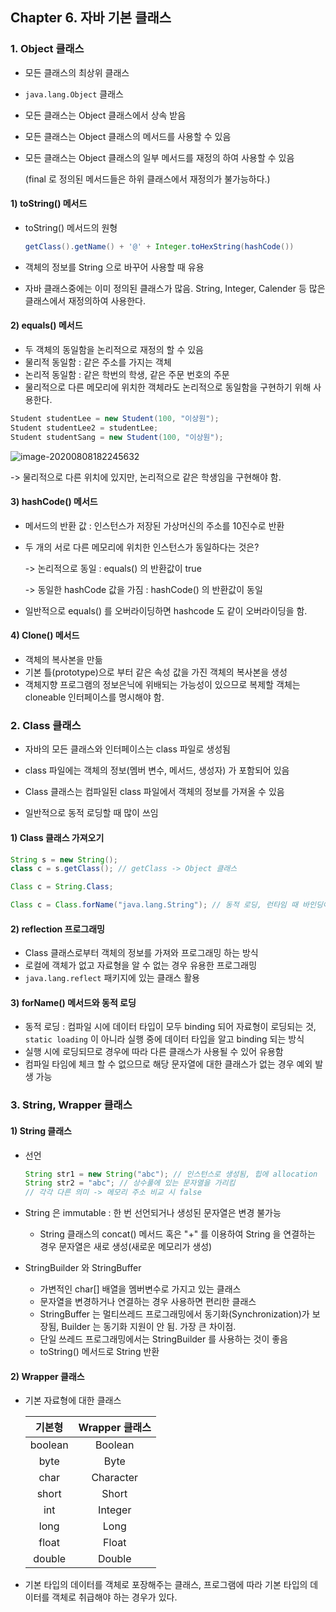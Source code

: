 ## Chapter 6. 자바 기본 클래스



### 1. Object 클래스

- 모든 클래스의 최상위 클래스

- `java.lang.Object` 클래스

- 모든 클래스는 Object 클래스에서 상속 받음

- 모든 클래스는 Object 클래스의 메서드를 사용할 수 있음

- 모든 클래스는 Object 클래스의 일부 메서드를 재정의 하여 사용할 수 있음

  (final 로 정의된 메서드들은 하위 클래스에서 재정의가 불가능하다.)



#### 1) toString() 메서드

- toString() 메서드의 원형

  ```java
  getClass().getName() + '@' + Integer.toHexString(hashCode())
  ```

- 객체의 정보를 String 으로 바꾸어 사용할 때 유용

- 자바 클래스중에는 이미 정의된 클래스가 많음.  String, Integer, Calender 등 많은 클래스에서 재정의하여 사용한다.




#### 2) equals() 메서드

- 두 객체의 동일함을 논리적으로 재정의 할 수 있음
- 물리적 동일함 : 같은 주소를 가지는 객체
- 논리적 동일함 : 같은 학번의 학생, 같은 주문 번호의 주문
- 물리적으로 다른 메모리에 위치한 객체라도 논리적으로 동일함을 구현하기 위해 사용한다.

```java
Student studentLee = new Student(100, "이상원");
Student studentLee2 = studentLee;
Student studentSang = new Student(100, "이상원");
```



![image-20200808182245632](C:\Users\wnghd\AppData\Roaming\Typora\typora-user-images\image-20200808182245632.png)

-> 물리적으로 다른 위치에 있지만, 논리적으로 같은 학생임을 구현해야 함.



#### 3) hashCode() 메서드

- 메서드의 반환 값 : 인스턴스가 저장된 가상머신의 주소를 10진수로 반환

- 두 개의 서로 다른 메모리에 위치한 인스턴스가 동일하다는 것은?

  -> 논리적으로 동일 : equals() 의 반환값이 true

  -> 동일한 hashCode 값을 가짐 : hashCode() 의 반환값이 동일

- 일반적으로 equals() 를 오버라이딩하면 hashcode 도 같이 오버라이딩을 함.



#### 4) Clone() 메서드

- 객체의 복사본을 만듦
- 기본 틀(prototype)으로 부터 같은 속성 값을 가진 객체의 복사본을 생성
- 객체지향 프로그램의 정보은닉에 위배되는 가능성이 있으므로 복제할 객체는 cloneable 인터페이스를 명시해야 함.



### 2. Class 클래스

- 자바의 모든 클래스와 인터페이스는 class 파일로 생성됨

- class 파일에는 객체의 정보(멤버 변수, 메서드, 생성자) 가 포함되어 있음

- Class 클래스는 컴파일된 class 파일에서 객체의 정보를 가져올 수 있음

- 일반적으로 동적 로딩할 때 많이 쓰임

  

#### 1) Class 클래스 가져오기

```java
String s = new String();
class c = s.getClass(); // getClass -> Object 클래스

Class c = String.Class;

Class c = Class.forName("java.lang.String"); // 동적 로딩, 런타임 때 바인딩이 된다.
```



#### 2) reflection 프로그래밍

- Class 클래스로부터 객체의 정보를 가져와 프로그래밍 하는 방식
- 로컬에 객체가 없고 자료형을 알 수 없는 경우 유용한 프로그래밍
- `java.lang.reflect` 패키지에 있는 클래스 활용



#### 3) forName() 메서드와 동적 로딩

- 동적 로딩 : 컴파일 시에 데이터 타입이 모두 binding 되어 자료형이 로딩되는 것, `static loading` 이 아니라 실행 중에 데이터 타입을 알고 binding 되는 방식
- 실행 시에 로딩되므로 경우에 따라 다른 클래스가 사용될 수 있어 유용함
- 컴파일 타임에 체크 할 수 없으므로 해당 문자열에 대한 클래스가 없는 경우 예외 발생 가능



### 3. String, Wrapper 클래스



#### 1) String 클래스

- 선언 

  ```java
  String str1 = new String("abc"); // 인스턴스로 생성됨, 힙에 allocation
  String str2 = "abc"; // 상수풀에 있는 문자열을 가리킴
  // 각각 다른 의미 -> 메모리 주소 비교 시 false
  ```

- String 은 immutable : 한 번 선언되거나 생성된 문자열은 변경 불가능

  - String 클래스의 concat() 메서드 혹은 "+" 를 이용하여 String 을 연결하는 경우 문자열은 새로 생성(새로운 메모리가 생성)

- StringBuilder 와 StringBuffer

  - 가변적인 char[] 배열을 멤버변수로 가지고 있는 클래스
  - 문자열을 변경하거나 연결하는 경우 사용하면 편리한 클래스
  - StringBuffer 는 멀티쓰레드 프로그래밍에서 동기화(Synchronization)가 보장됨, Builder 는 동기화 지원이 안 됨. 가장 큰 차이점.
  - 단일 쓰레드 프로그래밍에서는 StringBuilder 를 사용하는 것이 좋음
  - toString() 메서드로 String 반환



#### 2) Wrapper 클래스

- 기본 자료형에 대한 클래스

  | 기본형  | Wrapper 클래스 |
  | :-----: | :------------: |
  | boolean |    Boolean     |
  |  byte   |      Byte      |
  |  char   |   Character    |
  |  short  |     Short      |
  |   int   |    Integer     |
  |  long   |      Long      |
  |  float  |     Float      |
  | double  |     Double     |



- 기본 타입의 데이터를 객체로 포장해주는 클래스, 프로그램에 따라 기본 타입의 데이터를 객체로 취급해야 하는 경우가 있다. 